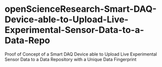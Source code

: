 # openScienceResearch-Smart-DAQ-Device-able-to-Upload-Live-Experimental-Sensor-Data-to-a-Data-Repo
Proof of Concept of a Smart DAQ Device able to Upload Live Experimental Sensor Data to a Data Repository with a Unique Data Fingerprint
